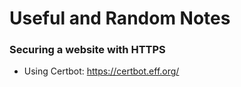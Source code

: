# Useful and Random Notes

### Securing a website with HTTPS

- Using Certbot: https://certbot.eff.org/

